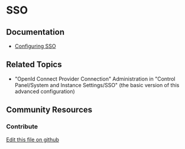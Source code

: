 # SSO

## Documentation

* [Configuring SSO](https://learn.liferay.com/dxp/latest/en/installation-and-upgrades/securing-liferay/configuring-sso.html)

## Related Topics

* "OpenId Connect Provider Connection" Administration in "Control Panel/System and Instance Settings/SSO" (the basic version of this advanced configuration)

## Community Resources

### Contribute

[Edit this file on github](https://github.com/olafk/controlpanel-documentation-docs/blob/master/md/74en/com_liferay_oauth_client_admin_web_internal_portlet_OAuthClientAdminPortlet/oauth-client-as-local-metadata.md)
